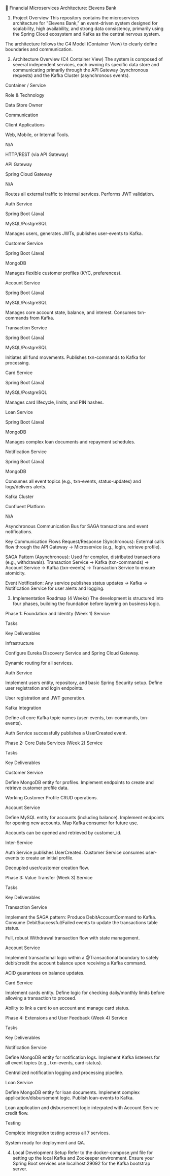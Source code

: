 🏦 Financial Microservices Architecture: Elevens Bank
1. Project Overview
   This repository contains the microservices architecture for "Elevens Bank," an event-driven system designed for scalability, high availability, and strong data consistency, primarily using the Spring Cloud ecosystem and Kafka as the central nervous system.

The architecture follows the C4 Model (Container View) to clearly define boundaries and communication.

2. Architecture Overview (C4 Container View)
   The system is composed of several independent services, each owning its specific data store and communicating primarily through the API Gateway (synchronous requests) and the Kafka Cluster (asynchronous events).

Container / Service

Role & Technology

Data Store Owner

Communication

Client Applications

Web, Mobile, or Internal Tools.

N/A

HTTP/REST (via API Gateway)

API Gateway

Spring Cloud Gateway

N/A

Routes all external traffic to internal services. Performs JWT validation.

Auth Service

Spring Boot (Java)

MySQL/PostgreSQL

Manages users, generates JWTs, publishes user-events to Kafka.

Customer Service

Spring Boot (Java)

MongoDB

Manages flexible customer profiles (KYC, preferences).

Account Service

Spring Boot (Java)

MySQL/PostgreSQL

Manages core account state, balance, and interest. Consumes txn-commands from Kafka.

Transaction Service

Spring Boot (Java)

MySQL/PostgreSQL

Initiates all fund movements. Publishes txn-commands to Kafka for processing.

Card Service

Spring Boot (Java)

MySQL/PostgreSQL

Manages card lifecycle, limits, and PIN hashes.

Loan Service

Spring Boot (Java)

MongoDB

Manages complex loan documents and repayment schedules.

Notification Service

Spring Boot (Java)

MongoDB

Consumes all event topics (e.g., txn-events, status-updates) and logs/delivers alerts.

Kafka Cluster

Confluent Platform

N/A

Asynchronous Communication Bus for SAGA transactions and event notifications.

Key Communication Flows
Request/Response (Synchronous): External calls flow through the API Gateway → Microservice (e.g., login, retrieve profile).

SAGA Pattern (Asynchronous): Used for complex, distributed transactions (e.g., withdrawals). Transaction Service → Kafka (txn-commands) → Account Service → Kafka (txn-events) → Transaction Service to ensure atomicity.

Event Notification: Any service publishes status updates → Kafka → Notification Service for user alerts and logging.

3. Implementation Roadmap (4 Weeks)
   The development is structured into four phases, building the foundation before layering on business logic.

Phase 1: Foundation and Identity (Week 1)
Service

Tasks

Key Deliverables

Infrastructure

Configure Eureka Discovery Service and Spring Cloud Gateway.

Dynamic routing for all services.

Auth Service

Implement users entity, repository, and basic Spring Security setup. Define user registration and login endpoints.

User registration and JWT generation.

Kafka Integration

Define all core Kafka topic names (user-events, txn-commands, txn-events).

Auth Service successfully publishes a UserCreated event.

Phase 2: Core Data Services (Week 2)
Service

Tasks

Key Deliverables

Customer Service

Define MongoDB entity for profiles. Implement endpoints to create and retrieve customer profile data.

Working Customer Profile CRUD operations.

Account Service

Define MySQL entity for accounts (including balance). Implement endpoints for opening new accounts. Map Kafka consumer for future use.

Accounts can be opened and retrieved by customer_id.

Inter-Service

Auth Service publishes UserCreated. Customer Service consumes user-events to create an initial profile.

Decoupled user/customer creation flow.

Phase 3: Value Transfer (Week 3)
Service

Tasks

Key Deliverables

Transaction Service

Implement the SAGA pattern: Produce DebitAccountCommand to Kafka. Consume DebitSuccessful/Failed events to update the transactions table status.

Full, robust Withdrawal transaction flow with state management.

Account Service

Implement transactional logic within a @Transactional boundary to safely debit/credit the account balance upon receiving a Kafka command.

ACID guarantees on balance updates.

Card Service

Implement cards entity. Define logic for checking daily/monthly limits before allowing a transaction to proceed.

Ability to link a card to an account and manage card status.

Phase 4: Extensions and User Feedback (Week 4)
Service

Tasks

Key Deliverables

Notification Service

Define MongoDB entity for notification logs. Implement Kafka listeners for all event topics (e.g., txn-events, card-status).

Centralized notification logging and processing pipeline.

Loan Service

Define MongoDB entity for loan documents. Implement complex application/disbursement logic. Publish loan-events to Kafka.

Loan application and disbursement logic integrated with Account Service credit flow.

Testing

Complete integration testing across all 7 services.

System ready for deployment and QA.

4. Local Development Setup
   Refer to the docker-compose.yml file for setting up the local Kafka and Zookeeper environment. Ensure your Spring Boot services use localhost:29092 for the Kafka bootstrap server.
